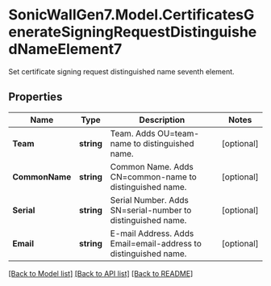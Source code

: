 # SonicWallGen7.Model.CertificatesGenerateSigningRequestDistinguishedNameElement7
Set certificate signing request distinguished name seventh element.

## Properties

Name | Type | Description | Notes
------------ | ------------- | ------------- | -------------
**Team** | **string** | Team. Adds OU&#x3D;team-name to distinguished name. | [optional] 
**CommonName** | **string** | Common Name. Adds CN&#x3D;common-name to distinguished name. | [optional] 
**Serial** | **string** | Serial Number. Adds SN&#x3D;serial-number to distinguished name. | [optional] 
**Email** | **string** | E-mail Address. Adds Email&#x3D;email-address to distinguished name. | [optional] 

[[Back to Model list]](../README.md#documentation-for-models) [[Back to API list]](../README.md#documentation-for-api-endpoints) [[Back to README]](../README.md)

